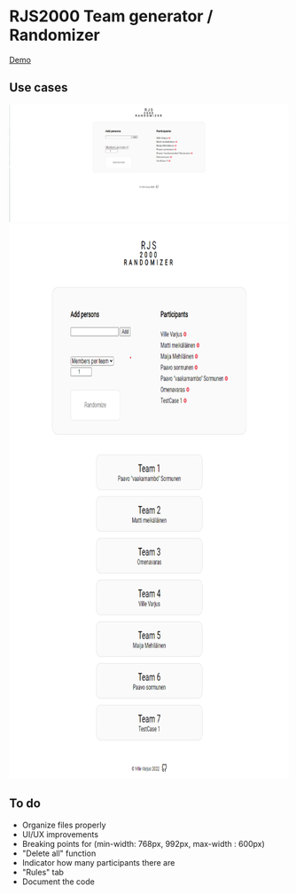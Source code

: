 # RJS2000 Team generator / Randomizer

[Demo](https://www.hmlsolutions.com/cloud13/rjs/index.php)

<h2>Use cases</h2>

<img src="/assets/1.png" alt="use case1"/>

<img src="/assets/2.png" alt="use case 2" height="1000px"/>


<h2> To do </h2>

 * Organize files properly
 * UI/UX improvements
 * Breaking points for (min-width: 768px, 992px,  max-width : 600px)
 * "Delete all" function
 * Indicator how many participants there are
 * "Rules" tab
 * Document the code
